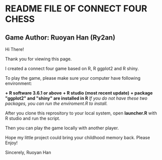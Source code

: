 # README FILE OF CONNECT FOUR CHESS
## Game Author: Ruoyan Han (Ry2an)

Hi There!

Thank you for viewing this page.

I created a connect four game based on R, R ggplot2 and R shiny.

To play the game, please make sure your computer have following environment:

**+ R software 3.6.1 or above**
**+ R studio (most recent update)**
**+ package "ggplot2" and "shiny" are installed in R**
*If you do not have these two packages, you can run the enviroment.R to install.*

After you clone this reprository to your local system, open **launcher.R** with R studio and run the script.

Then you can play the game locally with another player.

Hope my little project could bring your childhood memory back. Please Enjoy!

Sincerely,
Ruoyan Han